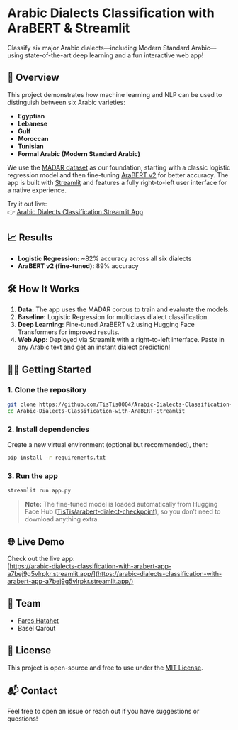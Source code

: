 # Arabic Dialects Classification with AraBERT & Streamlit

Classify six major Arabic dialects—including Modern Standard Arabic—using state-of-the-art deep learning and a fun interactive web app!

## 🚀 Overview

This project demonstrates how machine learning and NLP can be used to distinguish between six Arabic varieties:

- **Egyptian**
- **Lebanese**
- **Gulf**
- **Moroccan**
- **Tunisian**
- **Formal Arabic (Modern Standard Arabic)**

We use the [MADAR dataset](https://github.com/ARBML/MADAR) as our foundation, starting with a classic logistic regression model and then fine-tuning [AraBERT v2](https://huggingface.co/aubmindlab/bert-base-arabertv02) for better accuracy. The app is built with [Streamlit](https://streamlit.io/) and features a fully right-to-left user interface for a native experience.

Try it out live:  
👉 [Arabic Dialects Classification Streamlit App](https://arabic-dialects-classification-with-arabert-app-a7bej9g5vlrpkr.streamlit.app/)

## 📈 Results

- **Logistic Regression:** ~82% accuracy across all six dialects
- **AraBERT v2 (fine-tuned):** 89% accuracy

## 🛠️ How It Works

1. **Data:** The app uses the MADAR corpus to train and evaluate the models.
2. **Baseline:** Logistic Regression for multiclass dialect classification.
3. **Deep Learning:** Fine-tuned AraBERT v2 using Hugging Face Transformers for improved results.
4. **Web App:** Deployed via Streamlit with a right-to-left interface. Paste in any Arabic text and get an instant dialect prediction!

## 👨‍💻 Getting Started

### 1. Clone the repository

```bash
git clone https://github.com/TisTis0004/Arabic-Dialects-Classification-with-AraBERT-Streamlit.git
cd Arabic-Dialects-Classification-with-AraBERT-Streamlit
```

### 2. Install dependencies

Create a new virtual environment (optional but recommended), then:

```bash
pip install -r requirements.txt
```

### 3. Run the app

```bash
streamlit run app.py
```

> **Note:** The fine-tuned model is loaded automatically from Hugging Face Hub ([TisTis/arabert-dialect-checkpoint](https://huggingface.co/TisTis/arabert-dialect-checkpoint)), so you don’t need to download anything extra.

## 🌐 Live Demo

Check out the live app:  
[https://arabic-dialects-classification-with-arabert-app-a7bej9g5vlrpkr.streamlit.app/](https://arabic-dialects-classification-with-arabert-app-a7bej9g5vlrpkr.streamlit.app/)

## 🤝 Team

- [Fares Hatahet](https://github.com/TisTis0004)
- Basel Qarout

## 📄 License

This project is open-source and free to use under the [MIT License](LICENSE).

## 📬 Contact

Feel free to open an issue or reach out if you have suggestions or questions!
